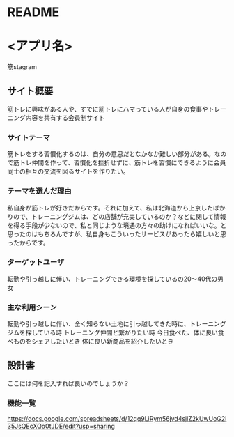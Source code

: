 # README

# <アプリ名>
筋stagram
## サイト概要
筋トレに興味がある人や、すでに筋トレにハマっている人が自身の食事やトレーニング内容を共有する会員制サイト

### サイトテーマ
筋トレをする習慣化するのは、自分の意思だとなかなか難しい部分がある。なので筋トレ仲間を作って、習慣化を挫折せずに、筋トレを習慣にできるように会員同士の相互の交流を図るサイトを作りたい。

### テーマを選んだ理由
私自身が筋トレが好きだからです。それに加えて、私は北海道から上京したばかりので、トレーニングジムは、どの店舗が充実しているのか？などに関して情報を得る手段が少ないので、私と同じような境遇の方々の助けになればいいな。と思ったのはもちろんですが、私自身もこういったサービスがあったら嬉しいと思ったからです。

### ターゲットユーザ
転勤や引っ越しに伴い、トレーニングできる環境を探しているの20〜40代の男女

### 主な利用シーン
転勤や引っ越しに伴い、全く知らない土地に引っ越してきた時に、トレーニングジムを探している時
トレーニング仲間と繋がりたい時
今日食べた、体に良い食べものをシェアしたいとき
体に良い新商品を紹介したいとき
## 設計書
ここには何を記入すれば良いのでしょうか？
### 機能一覧
<https://docs.google.com/spreadsheets/d/12qq9LiRym56jvd4sjlZ2kUwUoG2l35JsQEcXQo0tJDE/edit?usp=sharing>


